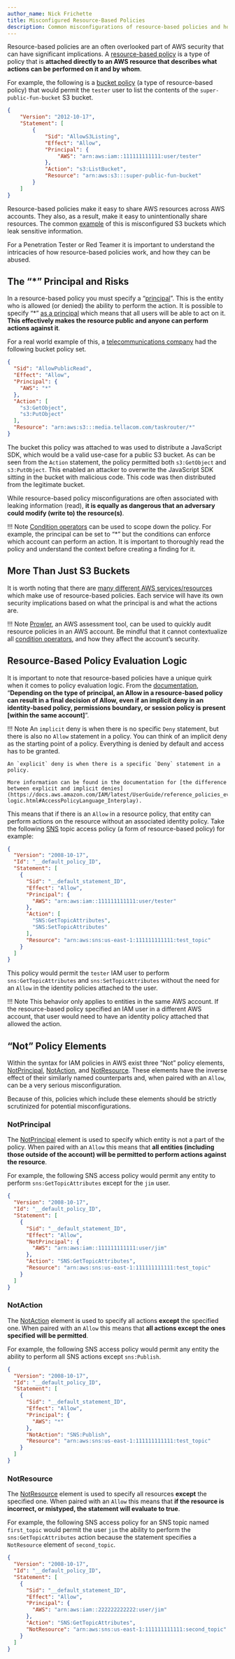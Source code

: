 ```yaml
---
author_name: Nick Frichette
title: Misconfigured Resource-Based Policies
description: Common misconfigurations of resource-based policies and how they can be abused.
---
```


Resource-based policies are an often overlooked part of AWS security that can have significant implications. A [resource-based policy](https://docs.aws.amazon.com/IAM/latest/UserGuide/access_policies_identity-vs-resource.html) is a type of policy that is **attached directly to an AWS resource that describes what actions can be performed on it and by whom**. 

For example, the following is a [bucket policy](https://docs.aws.amazon.com/AmazonS3/latest/userguide/example-bucket-policies.html) (a type of resource-based policy) that would permit the `tester` user to list the contents of the `super-public-fun-bucket` S3 bucket.

```json
{
    "Version": "2012-10-17",
    "Statement": [
        {
            "Sid": "AllowS3Listing",
            "Effect": "Allow",
            "Principal": {
                "AWS": "arn:aws:iam::111111111111:user/tester"
            },
            "Action": "s3:ListBucket",
            "Resource": "arn:aws:s3:::super-public-fun-bucket"
        }
    ]
}
```

Resource-based policies make it easy to share AWS resources across AWS accounts. They also, as a result, make it easy to unintentionally share resources. The common [example](https://www.theregister.com/2020/08/03/leaky_s3_buckets/) of this is misconfigured S3 buckets which leak sensitive information. 

For a Penetration Tester or Red Teamer it is important to understand the intricacies of how resource-based policies work, and how they can be abused.

## The “*” Principal and Risks

In a resource-based policy you must specify a “[principal](https://docs.aws.amazon.com/IAM/latest/UserGuide/reference_policies_elements_principal.html#Principal_specifying)”. This is the entity who is allowed (or denied) the ability to perform the action. It is possible to specify “\*” [as a principal](https://docs.aws.amazon.com/IAM/latest/UserGuide/reference_policies_elements_principal.html#principal-anonymous) which means that all users will be able to act on it. **This effectively makes the resource public and anyone can perform actions against it**.

For a real world example of this, a [telecommunications company](https://www.twilio.com/blog/incident-report-taskrouter-js-sdk-july-2020) had the following bucket policy set.

```json
{
  "Sid": "AllowPublicRead",
  "Effect": "Allow",
  "Principal": {
    "AWS": "*"
  },
  "Action": [
    "s3:GetObject",
    "s3:PutObject"
  ],
  "Resource": "arn:aws:s3:::media.tellacom.com/taskrouter/*"
}
```

The bucket this policy was attached to was used to distribute a JavaScript SDK, which would be a valid use-case for a public S3 bucket. As can be seen from the `Action` statement, the policy permitted both `s3:GetObject` and `s3:PutObject`. This enabled an attacker to overwrite the JavaScript SDK sitting in the bucket with malicious code. This code was then distributed from the legitimate bucket.

While resource-based policy misconfigurations are often associated with leaking information (read), **it is equally as dangerous that an adversary could modify (write to) the resource(s)**.

!!! Note
    [Condition operators](https://docs.aws.amazon.com/IAM/latest/UserGuide/reference_policies_elements_condition_operators.html) can be used to scope down the policy. For example, the principal can be set to “\*” but the conditions can enforce which account can perform an action. It is important to thoroughly read the policy and understand the context before creating a finding for it. 

## More Than Just S3 Buckets

It is worth noting that there are [many different AWS services/resources](https://docs.aws.amazon.com/IAM/latest/UserGuide/reference_aws-services-that-work-with-iam.html) which make use of resource-based policies. Each service will have its own security implications based on what the principal is and what the actions are. 

!!! Note
    [Prowler](https://github.com/prowler-cloud/prowler), an AWS assessment tool, can be used to quickly audit resource policies in an AWS account. Be mindful that it cannot contextualize all [condition operators](https://docs.aws.amazon.com/IAM/latest/UserGuide/reference_policies_elements_condition_operators.html), and how they affect the account’s security.

## Resource-Based Policy Evaluation Logic

It is important to note that resource-based policies have a unique quirk when it comes to policy evaluation logic. From the [documentation](https://docs.aws.amazon.com/IAM/latest/UserGuide/reference_policies_evaluation-logic.html#policy-eval-denyallow), “**Depending on the type of principal, an Allow in a resource-based policy can result in a final decision of Allow, even if an implicit deny in an identity-based policy, permissions boundary, or session policy is present [within the same account]**”.

!!! Note
    An `implicit` deny is when there is no specific `Deny` statement, but there is also no `Allow` statement in a policy. You can think of an implicit deny as the starting point of a policy. Everything is denied by default and access has to be granted.

    An `explicit` deny is when there is a specific `Deny` statement in a policy. 

    More information can be found in the documentation for [the difference between explicit and implicit denies](https://docs.aws.amazon.com/IAM/latest/UserGuide/reference_policies_evaluation-logic.html#AccessPolicyLanguage_Interplay).

This means that if there is an `Allow` in a resource policy, that entity can perform actions on the resource without an associated identity policy. Take the following [SNS](https://aws.amazon.com/sns/) topic access policy (a form of resource-based policy) for example:

```json
{
  "Version": "2008-10-17",
  "Id": "__default_policy_ID",
  "Statement": [
    {
      "Sid": "__default_statement_ID",
      "Effect": "Allow",
      "Principal": {
        "AWS": "arn:aws:iam::111111111111:user/tester"
      },
      "Action": [
        "SNS:GetTopicAttributes",
        "SNS:SetTopicAttributes"
      ],
      "Resource": "arn:aws:sns:us-east-1:111111111111:test_topic"
    }
  ]
}
```
This policy would permit the `tester` IAM user to perform `sns:GetTopicAttributes` and `sns:SetTopicAttributes` without the need for an `Allow` in the identity policies attached to the user.

!!! Note
    This behavior only applies to entities in the same AWS account. If the resource-based policy specified an IAM user in a different AWS account, that user would need to have an identity policy attached that allowed the action.

## “Not” Policy Elements

Within the syntax for IAM policies in AWS exist three “Not” policy elements, [NotPrincipal](https://docs.aws.amazon.com/IAM/latest/UserGuide/reference_policies_elements_notprincipal.html), [NotAction](https://docs.aws.amazon.com/IAM/latest/UserGuide/reference_policies_elements_notaction.html), and [NotResource](https://docs.aws.amazon.com/IAM/latest/UserGuide/reference_policies_elements_notresource.html). These elements have the inverse effect of their similarly named counterparts and, when paired with an `Allow`, can be a very serious misconfiguration.

Because of this, policies which include these elements should be strictly scrutinized for potential misconfigurations.

### NotPrincipal

The [NotPrincipal](https://docs.aws.amazon.com/IAM/latest/UserGuide/reference_policies_elements_notprincipal.html) element is used to specify which entity is not a part of the policy. When paired with an `Allow` this means that **all entities (including those outside of the account) will be permitted to perform actions against the resource**.

For example, the following SNS access policy would permit any entity to perform `sns:GetTopicAttributes` except for the `jim` user.

```json
{
  "Version": "2008-10-17",
  "Id": "__default_policy_ID",
  "Statement": [
    {
      "Sid": "__default_statement_ID",
      "Effect": "Allow",
      "NotPrincipal": {
        "AWS": "arn:aws:iam::111111111111:user/jim"
      },
      "Action": "SNS:GetTopicAttributes",
      "Resource": "arn:aws:sns:us-east-1:111111111111:test_topic"
    }
  ]
}
```

### NotAction
The [NotAction](https://docs.aws.amazon.com/IAM/latest/UserGuide/reference_policies_elements_notaction.html) element is used to specify all actions **except** the specified one. When paired with an `Allow` this means that **all actions except the ones specified will be permitted**. 

For example, the following SNS access policy would permit any entity the ability to perform all SNS actions except `sns:Publish`.

```json
{
  "Version": "2008-10-17",
  "Id": "__default_policy_ID",
  "Statement": [
    {
      "Sid": "__default_statement_ID",
      "Effect": "Allow",
      "Principal": {
        "AWS": "*"
      },
      "NotAction": "SNS:Publish",
      "Resource": "arn:aws:sns:us-east-1:111111111111:test_topic"
    }
  ]
}
``` 

### NotResource
The [NotResource](https://docs.aws.amazon.com/IAM/latest/UserGuide/reference_policies_elements_notresource.html) element is used to specify all resources **except** the specified one. When paired with an `Allow` this means that **if the resource is incorrect, or mistyped, the statement will evaluate to true**.

For example, the following SNS access policy for an SNS topic named `first_topic` would permit the user `jim` the ability to perform the `sns:GetTopicAttributes` action because the statement specifies a `NotResource` element of `second_topic`.

```json
{
  "Version": "2008-10-17",
  "Id": "__default_policy_ID",
  "Statement": [
    {
      "Sid": "__default_statement_ID",
      "Effect": "Allow",
      "Principal": {
        "AWS": "arn:aws:iam::222222222222:user/jim"
      },
      "Action": "SNS:GetTopicAttributes",
      "NotResource": "arn:aws:sns:us-east-1:111111111111:second_topic"
    }
  ]
}
```
